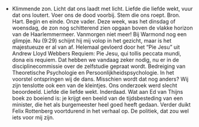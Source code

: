 - Klimmende zon. Licht dat ons laadt met licht. Liefde die liefde wekt, vuur dat ons loutert. Voer ons de dood voorbij. Stem die ons roept. Bron. Hart. Begin en einde. Onze vader. Deze week, was het dinsdag of woensdag, de zon nog schitterend zien opgaan boven de vlakke horizon van de Haarlemmermeer. Vanmorgen niet meer! Bij Warmond nog een glimpje. Nu (9:29) schijnt hij mij volop in het gezicht, maar is het majestueuze er al van af. Helemaal gevloerd door het “Pie Jesu” uit Andrew Lloyd Webbers Requiem: Pie Jesu, qui tollis peccata mundi, dona eis requiem. Dat hebben we vandaag zeker nodig, nu er in de disciplinecommissie over de zelfstudie gepraat wordt. Bedreiging van Theoretische Psychologie en Persoonlijkheidspsychologie. In het voorstel ontspringen wij de dans. Misschien wordt dat nog anders? Wij zijn tenslotte ook een van de kleintjes. Ons onderzoek werd slecht beoordeeld. Liefde die liefde wekt. Inderdaad. Wat aan Ed van Thijns boek zo boeiend is: je krijgt een beeld van de tijdsbesteding van een minister, die het als burgemeester heel goed heeft gedaan. Verder duikt Felix Rottenberg voortdurend in het verhaal op. De politiek, dat zou wel iets voor mij zijn.